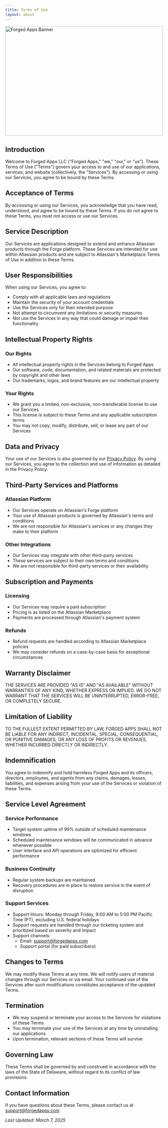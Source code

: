```yaml
---
title: Terms of Use
layout: about
---
```


<div style="width: 100%; overflow: hidden; margin-bottom: 2rem; height: 350px;">
  <img src="/images/forging_apps.png" alt="Forged Apps Banner" style="width: 100%; height: 100%; object-fit: cover; object-position: center;">
</div>

## Introduction

Welcome to Forged Apps LLC ("Forged Apps," "we," "our," or "us"). These Terms of Use ("Terms") govern your access to and use of our applications, services, and website (collectively, the "Services"). By accessing or using our Services, you agree to be bound by these Terms.

## Acceptance of Terms

By accessing or using our Services, you acknowledge that you have read, understood, and agree to be bound by these Terms. If you do not agree to these Terms, you must not access or use our Services.

## Service Description

Our Services are applications designed to extend and enhance Atlassian products through the Forge platform. These Services are intended for use within Atlassian products and are subject to Atlassian's Marketplace Terms of Use in addition to these Terms.

## User Responsibilities

When using our Services, you agree to:
- Comply with all applicable laws and regulations
- Maintain the security of your account credentials
- Use the Services only for their intended purpose
- Not attempt to circumvent any limitations or security measures
- Not use the Services in any way that could damage or impair their functionality

## Intellectual Property Rights

### Our Rights
- All intellectual property rights in the Services belong to Forged Apps
- Our software, code, documentation, and related materials are protected by copyright and other laws
- Our trademarks, logos, and brand features are our intellectual property

### Your Rights
- We grant you a limited, non-exclusive, non-transferable license to use our Services
- This license is subject to these Terms and any applicable subscription terms
- You may not copy, modify, distribute, sell, or lease any part of our Services

## Data and Privacy

Your use of our Services is also governed by our [Privacy Policy](/privacy). By using our Services, you agree to the collection and use of information as detailed in the Privacy Policy.

## Third-Party Services and Platforms

### Atlassian Platform
- Our Services operate on Atlassian's Forge platform
- Your use of Atlassian products is governed by Atlassian's terms and conditions
- We are not responsible for Atlassian's services or any changes they make to their platform

### Other Integrations
- Our Services may integrate with other third-party services
- These services are subject to their own terms and conditions
- We are not responsible for third-party services or their availability

## Subscription and Payments

### Licensing
- Our Services may require a paid subscription
- Pricing is as listed on the Atlassian Marketplace
- Payments are processed through Atlassian's payment system

### Refunds
- Refund requests are handled according to Atlassian Marketplace policies
- We may consider refunds on a case-by-case basis for exceptional circumstances

## Warranty Disclaimer

THE SERVICES ARE PROVIDED "AS IS" AND "AS AVAILABLE" WITHOUT WARRANTIES OF ANY KIND, WHETHER EXPRESS OR IMPLIED. WE DO NOT WARRANT THAT THE SERVICES WILL BE UNINTERRUPTED, ERROR-FREE, OR COMPLETELY SECURE.

## Limitation of Liability

TO THE FULLEST EXTENT PERMITTED BY LAW, FORGED APPS SHALL NOT BE LIABLE FOR ANY INDIRECT, INCIDENTAL, SPECIAL, CONSEQUENTIAL, OR PUNITIVE DAMAGES, OR ANY LOSS OF PROFITS OR REVENUES, WHETHER INCURRED DIRECTLY OR INDIRECTLY.

## Indemnification

You agree to indemnify and hold harmless Forged Apps and its officers, directors, employees, and agents from any claims, damages, losses, liabilities, and expenses arising from your use of the Services or violation of these Terms.

## Service Level Agreement

### Service Performance
- Target system uptime of 99% outside of scheduled maintenance windows
- Scheduled maintenance windows will be communicated in advance whenever possible
- User interface and API operations are optimized for efficient performance

### Business Continuity
- Regular system backups are maintained
- Recovery procedures are in place to restore service in the event of disruption

### Support Services
- Support Hours: Monday through Friday, 9:00 AM to 5:00 PM Pacific Time (PT), excluding U.S. federal holidays
- Support requests are handled through our ticketing system and prioritized based on severity and impact
- Support channels:
  - Email: support@forgedapps.com
  - Support portal (for paid subscribers)

## Changes to Terms

We may modify these Terms at any time. We will notify users of material changes through our Services or via email. Your continued use of the Services after such modifications constitutes acceptance of the updated Terms.

## Termination

- We may suspend or terminate your access to the Services for violations of these Terms
- You may terminate your use of the Services at any time by uninstalling our applications
- Upon termination, relevant sections of these Terms will survive

## Governing Law

These Terms shall be governed by and construed in accordance with the laws of the State of Delaware, without regard to its conflict of law provisions.

## Contact Information

If you have questions about these Terms, please contact us at support@forgedapps.com

*Last Updated: March 7, 2025* 